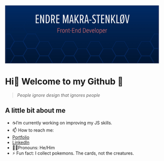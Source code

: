 ![This is an image](/images/github.jpg)
# Hi👋 Welcome to my Github :star_struck:

> *People ignore design that ignores people*

## A little bit about me
- :coffee:I’m currently working on improving my JS skills.
- 📫 How to reach me: 
- [Portfolio](https://makra-stenkloev.no/)
- [LinkedIn](https://www.linkedin.com/in/endre-makra-stenkl%C3%B8v/)
- :technologist:Pronouns: He/Him
- ⚡ Fun fact: I collect pokemons. The cards, not the creatures.

